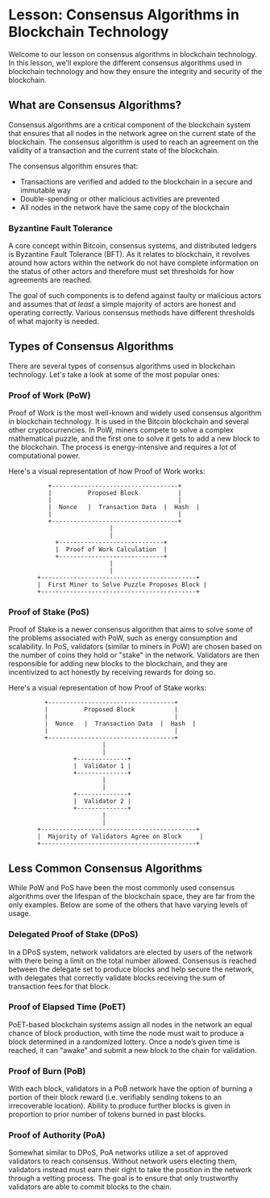 # Lesson: Consensus Algorithms in Blockchain Technology

Welcome to our lesson on consensus algorithms in blockchain technology. In this lesson, we'll explore the different consensus algorithms used in blockchain technology and how they ensure the integrity and security of the blockchain.

## What are Consensus Algorithms?

Consensus algorithms are a critical component of the blockchain system that ensures that all nodes in the network agree on the current state of the blockchain. The consensus algorithm is used to reach an agreement on the validity of a transaction and the current state of the blockchain. 

The consensus algorithm ensures that:

- Transactions are verified and added to the blockchain in a secure and immutable way
- Double-spending or other malicious activities are prevented
- All nodes in the network have the same copy of the blockchain

### Byzantine Fault Tolerance  
A core concept within Bitcoin, consensus systems, and distributed ledgers is Byzantine Fault Tolerance (BFT). As it relates to blockchain, it revolves around how actors within the network do not have complete information on the status of other actors and therefore must set thresholds for how agreements are reached. 
  
The goal of such components is to defend against faulty or malicious actors and assumes that *at least* a simple majority of actors are honest and operating correctly. Various consensus methods have different thresholds of what majority is needed. 

## Types of Consensus Algorithms

There are several types of consensus algorithms used in blockchain technology. Let's take a look at some of the most popular ones:

### Proof of Work (PoW)

Proof of Work is the most well-known and widely used consensus algorithm in blockchain technology. It is used in the Bitcoin blockchain and several other cryptocurrencies. In PoW, miners compete to solve a complex mathematical puzzle, and the first one to solve it gets to add a new block to the blockchain. The process is energy-intensive and requires a lot of computational power.

Here's a visual representation of how Proof of Work works:

               +-----------------------------------+
               |          Proposed Block           |
               |                                   |
               |  Nonce   |  Transaction Data  |  Hash  |
               |                                   |
               +-----------------------------------+
                                |
                                |
                 +-----------------------------+
                 |  Proof of Work Calculation  |
                 +-----------------------------+
                                |
                                |
            +-------------------------------------------+
            |  First Miner to Solve Puzzle Proposes Block |
            +-------------------------------------------+
            
            
       
### Proof of Stake (PoS)

Proof of Stake is a newer consensus algorithm that aims to solve some of the problems associated with PoW, such as energy consumption and scalability. In PoS, validators (similar to miners in PoW) are chosen based on the number of coins they hold or "stake" in the network. Validators are then responsible for adding new blocks to the blockchain, and they are incentivized to act honestly by receiving rewards for doing so.

Here's a visual representation of how Proof of Stake works:

              +-----------------------------------+
              |          Proposed Block           |
              |                                   |
              |  Nonce   |  Transaction Data  |  Hash  |
              |                                   |
              +-----------------------------------+
                              |
                              |
                      +--------------+
                      |  Validator 1 |
                      +--------------+
                              |
                              |
                      +--------------+
                      |  Validator 2 |
                      +--------------+
                              |
                              |
            +-------------------------------------------+
            |  Majority of Validators Agree on Block     |
            +-------------------------------------------+

## Less Common Consensus Algorithms  
  
While PoW and PoS have been the most commonly used consensus algorithms over the lifespan of the blockchain space, they are far from the only examples. Below are some of the others that have varying levels of usage.  
  
### Delegated Proof of Stake (DPoS)  
  
In a DPoS system, network validators are elected by users of the network with there being a limit on the total number allowed. Consensus is reached between the delegate set to produce blocks and help secure the network, with delegates that correctly validate blocks receiving the sum of transaction fees for that block. 

### Proof of Elapsed Time (PoET)  
  
PoET-based blockchain systems assign all nodes in the network an equal chance of block production, with time the node must wait to produce a block determined in a randomized lottery. Once a node’s given time is reached, it can “awake” and submit a new block to the chain for validation.  
  
### Proof of Burn (PoB)  
  
With each block, validators in a PoB network have the option of burning a portion of their block reward (i.e. verifiably sending tokens to an irrecoverable location). Ability to produce further blocks is given in proportion to prior number of tokens burned in past blocks.  
  
### Proof of Authority (PoA)  
  
Somewhat similar to DPoS, PoA networks utilize a set of approved validators to reach consensus. Without network users electing them, validators instead must earn their right to take the position in the network through a vetting process. The goal is to ensure that only trustworthy validators are able to commit blocks to the chain. 

